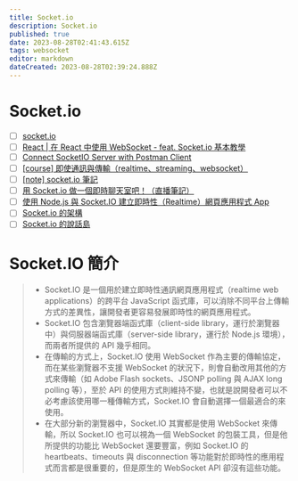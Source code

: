 ```yaml
---
title: Socket.io
description: Socket.io
published: true
date: 2023-08-28T02:41:43.615Z
tags: websocket
editor: markdown
dateCreated: 2023-08-28T02:39:24.888Z
---
```


# Socket.io
- [ ] [socket.io](https://socket.io/)
- [ ] [React | 在 React 中使用 WebSocket - feat. Socket.io 基本教學](https://ms314006.github.io/use-websocket-by-react-socket-io/)
- [ ] [Connect SocketIO Server with Postman Client](https://www.youtube.com/watch?v=RWrNL-I3j7k&ab_channel=SWIKbyMirTahaAli&loop=0)
- [ ] [[course] 即使通訊與傳輸（realtime、streaming、websocket）](https://pjchender.dev/webdev/course-fem-realtime/)
- [ ] [[note] socket.io 筆記](https://pjchender.dev/npm/npm-socket-io/#%E6%9C%AA%E9%96%B1%E8%AE%80)
- [ ] [用 Socket.io 做一個即時聊天室吧！（直播筆記）](https://creativecoding.in/2020/03/25/%E7%94%A8-socket-io-%E5%81%9A%E4%B8%80%E5%80%8B%E5%8D%B3%E6%99%82%E8%81%8A%E5%A4%A9%E5%AE%A4%E5%90%A7%EF%BC%81%EF%BC%88%E7%9B%B4%E6%92%AD%E7%AD%86%E8%A8%98%EF%BC%89/)
- [ ] [使用 Node.js 與 Socket.IO 建立即時性（Realtime）網頁應用程式 App](https://blog.gtwang.org/programming/socket-io-node-js-realtime-app/)
- [ ] [Socket.io 的架構](https://mark-lin.com/posts/20170913/)
- [ ] [Socket.io 的說話島](https://mark-lin.com/posts/20170914/)

# Socket.IO 簡介
> - Socket.IO 是一個用於建立即時性通訊網頁應用程式（realtime web applications）的跨平台 JavaScript 函式庫，可以消除不同平台上傳輸方式的差異性，讓開發者更容易發展即時性的網頁應用程式。
> - Socket.IO 包含瀏覽器端函式庫（client-side library，運行於瀏覽器中）與伺服器端函式庫（server-side library，運行於 Node.js 環境），而兩者所提供的 API 幾乎相同。
> - 在傳輸的方式上，Socket.IO 使用 WebSocket 作為主要的傳輸協定，而在某些瀏覽器不支援 WebSocket 的狀況下，則會自動改用其他的方式來傳輸（如 Adobe Flash sockets、JSONP polling 與 AJAX long polling 等），至於 API 的使用方式則維持不變，也就是說開發者可以不必考慮該使用哪一種傳輸方式，Socket.IO 會自動選擇一個最適合的來使用。
> - 在大部分新的瀏覽器中，Socket.IO 其實都是使用 WebSocket 來傳輸，所以 Socket.IO 也可以視為一個 WebSocket 的包裝工具，但是他所提供的功能比 WebSocket 還要豐富，例如 Socket.IO 的 heartbeats、timeouts 與 disconnection 等功能對於即時性的應用程式而言都是很重要的，但是原生的 WebSocket API 卻沒有這些功能。





